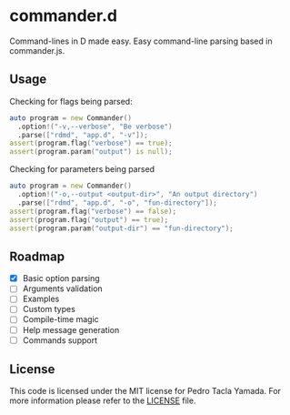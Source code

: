commander.d
===========
Command-lines in D made easy. Easy command-line parsing based in commander.js.

## Usage
Checking for flags being parsed:
```d
auto program = new Commander()
  .option!("-v,--verbose", "Be verbose")
  .parse(["rdmd", "app.d", "-v"]);
assert(program.flag("verbose") == true);
assert(program.param("output") is null);
```

Checking for parameters being parsed
```d
auto program = new Commander()
  .option!("-o,--output <output-dir>", "An output directory")
  .parse(["rdmd", "app.d", "-o", "fun-directory"]);
assert(program.flag("verbose") == false);
assert(program.flag("output") == true);
assert(program.param("output-dir") == "fun-directory");
```


## Roadmap
- [x] Basic option parsing
- [ ] Arguments validation
- [ ] Examples
- [ ] Custom types
- [ ] Compile-time magic
- [ ] Help message generation
- [ ] Commands support

## License
This code is licensed under the MIT license for Pedro Tacla Yamada. For more
information please refer to the [LICENSE](/LICENSE) file.
